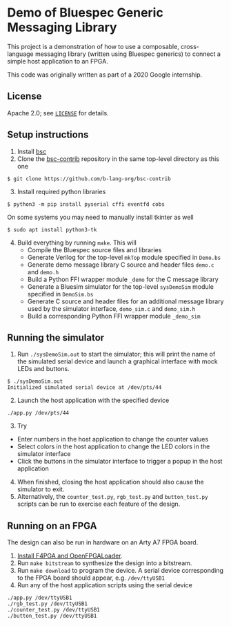 # Demo of Bluespec Generic Messaging Library

This project is a demonstration of how to use a composable, cross-language
messaging library (written using Bluespec generics) to connect a simple
host application to an FPGA.

This code was originally written as part of a 2020 Google internship.

## License

Apache 2.0; see [`LICENSE`](LICENSE) for details.

## Setup instructions
1. Install [bsc](https://github.com/b-lang-org/bsc)
2. Clone the [bsc-contrib](https://github.com/b-lang-org/bsc-contrib) repository in the same top-level directory as this one
```
$ git clone https://github.com/b-lang-org/bsc-contrib
```
3. Install required python libraries
```
$ python3 -m pip install pyserial cffi eventfd cobs
```
On some systems you may need to manually install tkinter as well
```
$ sudo apt install python3-tk
```
4. Build everything by running `make`.  This will
   * Compile the Bluespec source files and libraries
   * Generate Verilog for the top-level `mkTop` module specified in `Demo.bs`
   * Generate demo message library C source and header files `demo.c` and `demo.h`
   * Build a Python FFI wrapper module `_demo` for the C message library
   * Generate a Bluesim simulator for the top-level `sysDemoSim` module specified in `DemoSim.bs`
   * Generate C source and header files for an additional message library used by the simulator interface, `demo_sim.c` and `demo_sim.h`
   * Build a corresponding Python FFI wrapper module `_demo_sim`


## Running the simulator
1. Run `./sysDemoSim.out` to start the simulator; this will print the name of the simulated serial device and launch a graphical interface with mock LEDs and buttons.
```
$ ./sysDemoSim.out
Initialized simulated serial device at /dev/pts/44
```
2. Launch the host application with the specified device
```
./app.py /dev/pts/44
```
3. Try
  * Enter numbers in the host application to change the counter values
  * Select colors in the host application to change the LED colors in the simulator interface
  * Click the buttons in the simulator interface to trigger a popup in the host application
4. When finished, closing the host application should also cause the simulator to exit.
5. Alternatively, the `counter_test.py`, `rgb_test.py` and `button_test.py` scripts can be run to exercise each feature of the design.


## Running on an FPGA
The design can also be run in hardware on an Arty A7 FPGA board.
1. [Install F4PGA and OpenFPGALoader](https://f4pga.readthedocs.io/en/latest/getting-started.html#toolchain-installation).
2. Run `make bitstream` to synthesize the design into a bitstream.
3. Run `make download` to program the device. A serial device corresponding to the FPGA board should appear, e.g. `/dev/ttyUSB1`
4. Run any of the host application scripts using the serial device
```
./app.py /dev/ttyUSB1
./rgb_test.py /dev/ttyUSB1
./counter_test.py /dev/ttyUSB1
./button_test.py /dev/ttyUSB1
```

